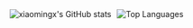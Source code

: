 <div style="display: flex; justify-content: center; align-items: center; gap: 10px;">
  <img src="https://github-readme-stats.vercel.app/api?username=XiaomingX&show_icons=true&theme=gruvbox&count_private=true" alt="xiaomingx's GitHub stats"/>
  <img src="https://github-readme-stats.vercel.app/api/top-langs?username=XiaomingX&hide_border=true&no-bg=true&no-frame=true&layout=compact&theme=transparent&langs_count=10" alt="Top Languages"/>
</div>
